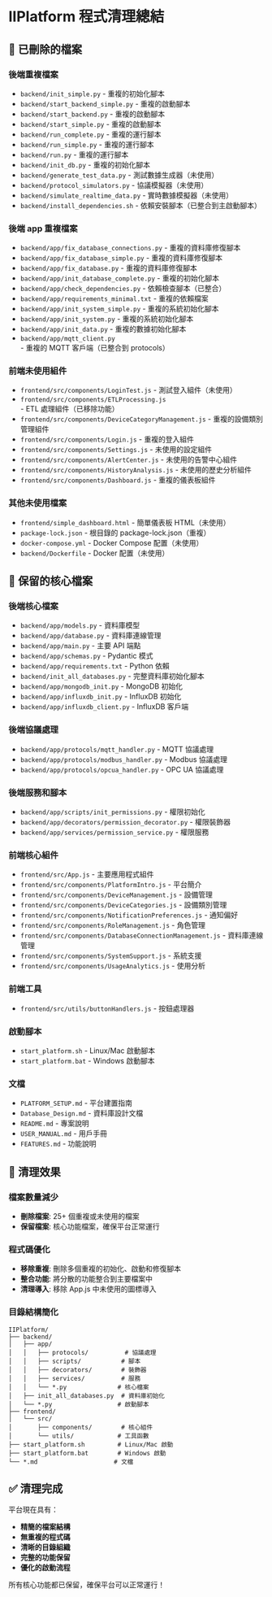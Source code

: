 # IIPlatform 程式清理總結

## 🧹 已刪除的檔案

### 後端重複檔案
- `backend/init_simple.py` - 重複的初始化腳本
- `backend/start_backend_simple.py` - 重複的啟動腳本
- `backend/start_backend.py` - 重複的啟動腳本
- `backend/start_simple.py` - 重複的啟動腳本
- `backend/run_complete.py` - 重複的運行腳本
- `backend/run_simple.py` - 重複的運行腳本
- `backend/run.py` - 重複的運行腳本
- `backend/init_db.py` - 重複的初始化腳本
- `backend/generate_test_data.py` - 測試數據生成器（未使用）
- `backend/protocol_simulators.py` - 協議模擬器（未使用）
- `backend/simulate_realtime_data.py` - 實時數據模擬器（未使用）
- `backend/install_dependencies.sh` - 依賴安裝腳本（已整合到主啟動腳本）

### 後端 app 重複檔案
- `backend/app/fix_database_connections.py` - 重複的資料庫修復腳本
- `backend/app/fix_database_simple.py` - 重複的資料庫修復腳本
- `backend/app/fix_database.py` - 重複的資料庫修復腳本
- `backend/app/init_database_complete.py` - 重複的初始化腳本
- `backend/app/check_dependencies.py` - 依賴檢查腳本（已整合）
- `backend/app/requirements_minimal.txt` - 重複的依賴檔案
- `backend/app/init_system_simple.py` - 重複的系統初始化腳本
- `backend/app/init_system.py` - 重複的系統初始化腳本
- `backend/app/init_data.py` - 重複的數據初始化腳本
- `backend/app/mqtt_client.py` - 重複的 MQTT 客戶端（已整合到 protocols）

### 前端未使用組件
- `frontend/src/components/LoginTest.js` - 測試登入組件（未使用）
- `frontend/src/components/ETLProcessing.js` - ETL 處理組件（已移除功能）
- `frontend/src/components/DeviceCategoryManagement.js` - 重複的設備類別管理組件
- `frontend/src/components/Login.js` - 重複的登入組件
- `frontend/src/components/Settings.js` - 未使用的設定組件
- `frontend/src/components/AlertCenter.js` - 未使用的告警中心組件
- `frontend/src/components/HistoryAnalysis.js` - 未使用的歷史分析組件
- `frontend/src/components/Dashboard.js` - 重複的儀表板組件

### 其他未使用檔案
- `frontend/simple_dashboard.html` - 簡單儀表板 HTML（未使用）
- `package-lock.json` - 根目錄的 package-lock.json（重複）
- `docker-compose.yml` - Docker Compose 配置（未使用）
- `backend/Dockerfile` - Docker 配置（未使用）

## 📁 保留的核心檔案

### 後端核心檔案
- `backend/app/models.py` - 資料庫模型
- `backend/app/database.py` - 資料庫連線管理
- `backend/app/main.py` - 主要 API 端點
- `backend/app/schemas.py` - Pydantic 模式
- `backend/app/requirements.txt` - Python 依賴
- `backend/init_all_databases.py` - 完整資料庫初始化腳本
- `backend/app/mongodb_init.py` - MongoDB 初始化
- `backend/app/influxdb_init.py` - InfluxDB 初始化
- `backend/app/influxdb_client.py` - InfluxDB 客戶端

### 後端協議處理
- `backend/app/protocols/mqtt_handler.py` - MQTT 協議處理
- `backend/app/protocols/modbus_handler.py` - Modbus 協議處理
- `backend/app/protocols/opcua_handler.py` - OPC UA 協議處理

### 後端服務和腳本
- `backend/app/scripts/init_permissions.py` - 權限初始化
- `backend/app/decorators/permission_decorator.py` - 權限裝飾器
- `backend/app/services/permission_service.py` - 權限服務

### 前端核心組件
- `frontend/src/App.js` - 主要應用程式組件
- `frontend/src/components/PlatformIntro.js` - 平台簡介
- `frontend/src/components/DeviceManagement.js` - 設備管理
- `frontend/src/components/DeviceCategories.js` - 設備類別管理
- `frontend/src/components/NotificationPreferences.js` - 通知偏好
- `frontend/src/components/RoleManagement.js` - 角色管理
- `frontend/src/components/DatabaseConnectionManagement.js` - 資料庫連線管理
- `frontend/src/components/SystemSupport.js` - 系統支援
- `frontend/src/components/UsageAnalytics.js` - 使用分析

### 前端工具
- `frontend/src/utils/buttonHandlers.js` - 按鈕處理器

### 啟動腳本
- `start_platform.sh` - Linux/Mac 啟動腳本
- `start_platform.bat` - Windows 啟動腳本

### 文檔
- `PLATFORM_SETUP.md` - 平台建置指南
- `Database_Design.md` - 資料庫設計文檔
- `README.md` - 專案說明
- `USER_MANUAL.md` - 用戶手冊
- `FEATURES.md` - 功能說明

## 🎯 清理效果

### 檔案數量減少
- **刪除檔案**: 25+ 個重複或未使用的檔案
- **保留檔案**: 核心功能檔案，確保平台正常運行

### 程式碼優化
- **移除重複**: 刪除多個重複的初始化、啟動和修復腳本
- **整合功能**: 將分散的功能整合到主要檔案中
- **清理導入**: 移除 App.js 中未使用的圖標導入

### 目錄結構簡化
```
IIPlatform/
├── backend/
│   ├── app/
│   │   ├── protocols/          # 協議處理
│   │   ├── scripts/           # 腳本
│   │   ├── decorators/        # 裝飾器
│   │   ├── services/          # 服務
│   │   └── *.py              # 核心檔案
│   ├── init_all_databases.py  # 資料庫初始化
│   └── *.py                  # 啟動腳本
├── frontend/
│   └── src/
│       ├── components/        # 核心組件
│       └── utils/            # 工具函數
├── start_platform.sh         # Linux/Mac 啟動
├── start_platform.bat        # Windows 啟動
└── *.md                     # 文檔
```

## ✅ 清理完成

平台現在具有：
- **精簡的檔案結構**
- **無重複的程式碼**
- **清晰的目錄組織**
- **完整的功能保留**
- **優化的啟動流程**

所有核心功能都已保留，確保平台可以正常運行！ 
